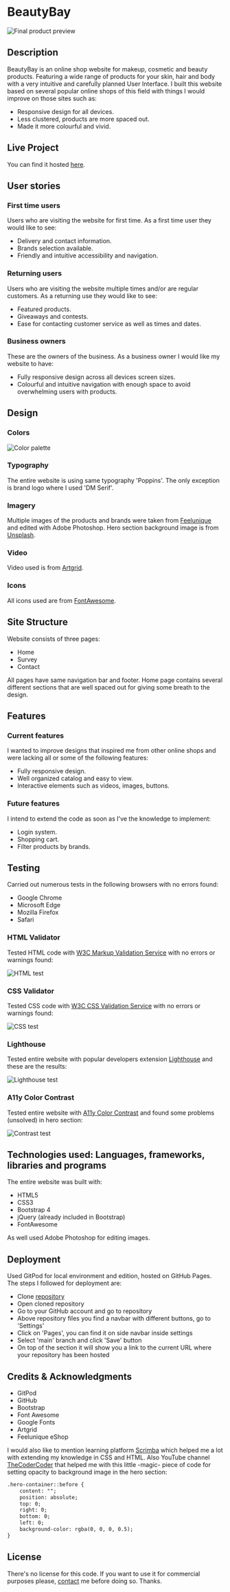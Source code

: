 # BeautyBay

![Final product preview](assets/images/readme/preview.jpg)

## Description

BeautyBay is an online shop website for makeup, cosmetic and beauty products. Featuring a wide range of products for your skin, hair and body with a very intuitive and carefully planned User Interface. I built this website based on several popular online shops of this field with things I would improve on those sites such as:

- Responsive design for all devices.
- Less clustered, products are more spaced out.
- Made it more colourful and vivid.

## Live Project

You can find it hosted [here](https://ricocatford.github.io/milestone-project1).

## User stories

### First time users

Users who are visiting the website for first time. As a first time user they would like to see:

- Delivery and contact information.
- Brands selection available.
- Friendly and intuitive accessibility and navigation.

### Returning users

Users who are visiting the website multiple times and/or are regular customers. As a returning use they would like to see:

- Featured products.
- Giveaways and contests.
- Ease for contacting customer service as well as times and dates.

### Business owners

These are the owners of the business. As a business owner I would like my website to have:

- Fully responsive design across all devices screen sizes.
- Colourful and intuitive navigation with enough space to avoid overwhelming users with products.

## Design

### Colors

![Color palette](assets/images/readme/color-palette.jpg)

### Typography

The entire website is using same typography 'Poppins'. The only exception is brand logo where I used 'DM Serif'.

### Imagery

Multiple images of the products and brands were taken from [Feelunique](https://feelunique.com) and edited with Adobe Photoshop. Hero section background image is from [Unsplash](https://unsplash.com).

### Video

Video used is from [Artgrid](https://artgrid.io).

### Icons

All icons used are from [FontAwesome](https://fontawesome.com).

## Site Structure

Website consists of three pages:

- Home
- Survey
- Contact

All pages have same navigation bar and footer. Home page contains several different sections that are well spaced out for giving some breath to the design.

## Features

### Current features

I wanted to improve designs that inspired me from other online shops and were lacking all or some of the following features:

- Fully responsive design.
- Well organized catalog and easy to view.
- Interactive elements such as videos, images, buttons.

### Future features

I intend to extend the code as soon as I've the knowledge to implement:

- Login system.
- Shopping cart.
- Filter products by brands.

## Testing

Carried out numerous tests in the following browsers with no errors found:

- Google Chrome
- Microsoft Edge
- Mozilla Firefox
- Safari

### HTML Validator

Tested HTML code with [W3C Markup Validation Service](https://validator.w3.org/) with no errors or warnings found:

![HTML test](assets/images/readme/html-test.jpg)

### CSS Validator

Tested CSS code with [W3C CSS Validation Service](https://jigsaw.w3.org/css-validator/) with no errors or warnings found:

![CSS test](assets/images/readme/css-test.jpg)

### Lighthouse

Tested entire website with popular developers extension [Lighthouse](https://chrome.google.com/webstore/detail/lighthouse/blipmdconlkpinefehnmjammfjpmpbjk/) and these are the results:

![Lighthouse test](assets/images/readme/lighthouse-test.jpg)

### A11y Color Contrast

Tested entire website with [A11y Color Contrast](https://color.a11y.com) and found some problems (unsolved) in hero section:

![Contrast test](assets/images/readme/contrast-test.jpg)

## Technologies used: Languages, frameworks, libraries and programs

The entire website was built with:

- HTML5
- CSS3
- Bootstrap 4
- jQuery (already included in Bootstrap)
- FontAwesome

As well used Adobe Photoshop for editing images.

## Deployment

Used GitPod for local environment and edition, hosted on GitHub Pages. The steps I followed for deployment are:

- Clone [repository](https://github.com/ricocatford/milestone-project1)
- Open cloned repository
- Go to your GitHub account and go to repository
- Above repository files you find a navbar with different buttons, go to 'Settings'
- Click on 'Pages', you can find it on side navbar inside settings
- Select 'main' branch and click 'Save' button
- On top of the section it will show you a link to the current URL where your repository has been hosted

## Credits & Acknowledgments

- GitPod
- GitHub
- Bootstrap
- Font Awesome
- Google Fonts
- Artgrid
- Feelunique eShop

I would also like to mention learning platform [Scrimba](https://scrimba.com) which helped me a lot with extending my knowledge in CSS and HTML. Also YouTube channel [TheCoderCoder](https://www.youtube.com/c/TheCoderCoder) that helped me with this little -magic- piece of code for setting opacity to background image in the hero section:

```md
.hero-container::before {
    content: "";
    position: absolute;
    top: 0;
    right: 0;
    bottom: 0;
    left: 0;
    background-color: rgba(0, 0, 0, 0.5);
}
```

## License

There's no license for this code. If you want to use it for commercial purposes please, [contact](mailto:rico.albarenque@gmail.com) me before doing so. Thanks.